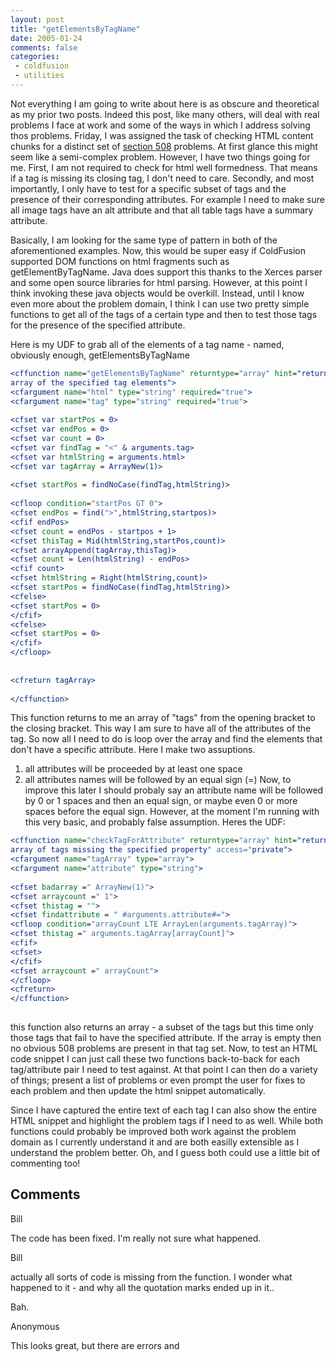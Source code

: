 ```yaml
---
layout: post
title: "getElementsByTagName"
date: 2005-01-24
comments: false
categories:
 - coldfusion
 - utilities
---
```

Not everything I am going to write about here is as obscure and theoretical as
my prior two posts. Indeed this post, like many others, will deal with real
problems I face at work and some of the ways in which I address solving thos
problems. Friday, I was assigned the task of checking HTML content chunks for
a distinct set of [section 508](http://section508.gov/ "Accessability
Guidelines" ) problems. At first glance this might seem like a semi-complex
problem. However, I have two things going for me. First, I am not required to
check for html well formedness. That means if a tag is missing its closing
tag, I don't need to care. Secondly, and most importantly, I only have to test
for a specific subset of tags and the presence of their corresponding
attributes. For example I need to make sure all image tags have an alt
attribute and that all table tags have a summary attribute.  
  
Basically, I am looking for the same type of pattern in both of the
aforementioned examples. Now, this would be super easy if ColdFusion supported
DOM functions on html fragments such as getElementByTagName. Java does support
this thanks to the Xerces parser and some open source libraries for html
parsing. However, at this point I think invoking these java objects would be
overkill. Instead, until I know even more about the problem domain, I think I
can use two pretty simple functions to get all of the tags of a certain type
and then to test those tags for the presence of the specified attribute.  
  
Here is my UDF to grab all of the elements of a tag name - named, obviously
enough, getElementsByTagName  
```cfm  
<cffunction name="getElementsByTagName" returntype="array" hint="returns an
array of the specified tag elements">  
<cfargument name="html" type="string" required="true">  
<cfargument name="tag" type="string" required="true">  
  
<cfset var startPos = 0>  
<cfset var endPos = 0>  
<cfset var count = 0>  
<cfset var findTag = "<" & arguments.tag>  
<cfset var htmlString = arguments.html>  
<cfset var tagArray = ArrayNew(1)>  
  
<cfset startPos = findNoCase(findTag,htmlString)>  
  
<cfloop condition="startPos GT 0">  
<cfset endPos = find(">",htmlString,startpos)>  
<cfif endPos>  
<cfset count = endPos - startpos + 1>  
<cfset thisTag = Mid(htmlString,startPos,count)>  
<cfset arrayAppend(tagArray,thisTag)>  
<cfset count = Len(htmlString) - endPos>  
<cfif count>  
<cfset htmlString = Right(htmlString,count)>  
<cfset startPos = findNoCase(findTag,htmlString)>  
<cfelse>  
<cfset startPos = 0>  
</cfif>  
<cfelse>  
<cfset startPos = 0>  
</cfif>  
</cfloop>  
  
  
<cfreturn tagArray>  
  
</cffunction>  
```  
  
This function returns to me an array of "tags" from the opening bracket to the
closing bracket. This way I am sure to have all of the attributes of the tag.
So now all I need to do is loop over the array and find the elements that
don't have a specific attribute. Here I make two assuptions.  

  1. all attributes will be proceeded by at least one space
  2. all attributes names will be followed by an equal sign (=)
Now, to improve this later I should probaly say an attribute name will be
followed by 0 or 1 spaces and then an equal sign, or maybe even 0 or more
spaces before the equal sign. However, at the moment I'm running with this
very basic, and probably false assumption. Heres the UDF:  
```cfm  
<cffunction name="checkTagForAttribute" returntype="array" hint="returns an
array of tags missing the specified property" access="private">  
<cfargument name="tagArray" type="array">  
<cfargument name="attribute" type="string">  
  
<cfset badarray =" ArrayNew(1)">  
<cfset arraycount =" 1">  
<cfset thistag = "">  
<cfset findattribute = " #arguments.attribute#=">  
<cfloop condition="arrayCount LTE ArrayLen(arguments.tagArray)">  
<cfset thistag =" arguments.tagArray[arrayCount]">  
<cfif>  
<cfset>  
</cfif>  
<cfset arraycount =" arrayCount">  
</cfloop>  
<cfreturn>  
</cffunction>  
  
```  
  
this function also returns an array - a subset of the tags but this time only
those tags that fail to have the specified attribute. If the array is empty
then no obvious 508 problems are present in that tag set. Now, to test an HTML
code snippet I can just call these two functions back-to-back for each
tag/attribute pair I need to test against. At that point I can then do a
variety of things; present a list of problems or even prompt the user for
fixes to each problem and then update the html snippet automatically.  
  
Since I have captured the entire text of each tag I can also show the entire
HTML snippet and highlight the problem tags if I need to as well. While both
functions could probably be improved both work against the problem domain as I
currently understand it and are both easilly extensible as I understand the
problem better. Oh, and I guess both could use a little bit of commenting too!

## Comments

Bill

The code has been fixed. I'm really not sure what happened.

Bill

actually all sorts of code is missing from the function. I wonder what
happened to it - and why all the quotation marks ended up in it..  
  
Bah.

Anonymous

This looks great, but there are errors <cfif> and <cfset>

